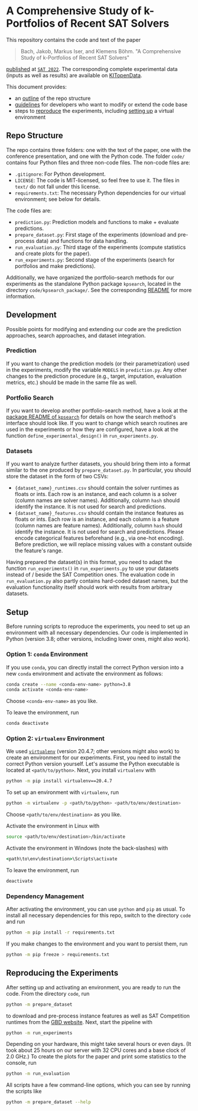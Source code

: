 # A Comprehensive Study of k-Portfolios of Recent SAT Solvers

This repository contains the code and text of the paper

> Bach, Jakob, Markus Iser, and Klemens Böhm. "A Comprehensive Study of k-Portfolios of Recent SAT Solvers"

[published](https://doi.org/10.4230/LIPIcs.SAT.2022.2) at [`SAT 2022`](http://satisfiability.org/SAT22/).
The corresponding complete experimental data (inputs as well as results) are available on [KITopenData](https://doi.org/10.5445/IR/1000146629).

This document provides:

- an [outline](#repo-structure) of the repo structure
- [guidelines](#development) for developers who want to modify or extend the code base
- steps to [reproduce](#reproducing-the-experiments) the experiments, including [setting up](#setup) a virtual environment

## Repo Structure

The repo contains three folders: one with the text of the paper, one with the conference presentation, and one with the Python code.
The folder `code/` contains four Python files and three non-code files.
The non-code files are:

- `.gitignore`: For Python development.
- `LICENSE`: The code is MIT-licensed, so feel free to use it.
  The files in `text/` do not fall under this license.
- `requirements.txt`: The necessary Python dependencies for our virtual environment; see below for details.

The code files are:

- `prediction.py`: Prediction models and functions to make + evaluate predictions.
- `prepare_dataset.py`: First stage of the experiments (download and pre-process data)
  and functions for data handling.
- `run_evaluation.py`: Third stage of the experiments (compute statistics and create plots for the paper).
- `run_experiments.py`: Second stage of the experiments (search for portfolios and make predictions).

Additionally, we have organized the portfolio-search methods for our experiments as the standalone Python package `kpsearch`,
located in the directory `code/kpsearch_package/`.
See the corresponding [README](code/kpsearch_package/README.md) for more information.

## Development

Possible points for modifying and extending our code are
the prediction approaches, search approaches, and dataset integration.

### Prediction

If you want to change the prediction models (or their parametrization) used in the experiments,
modify the variable `MODELS` in `prediction.py`.
Any other changes to the prediction procedure (e.g., target, imputation, evaluation metrics, etc.)
should be made in the same file as well.

### Portfolio Search

If you want to develop another portfolio-search method,
have a look at the [package README of `kpsearch`](code/kpsearch_package/README.md)
for details on how the search method's interface should look like.
If you want to change which search routines are used in the experiments or how they are configured,
have a look at the function `define_experimental_design()` in `run_experiments.py`.

### Datasets

If you want to analyze further datasets, you should bring them into a format similar to the one
produced by `prepare_dataset.py`.
In particular, you should store the dataset in the form of two CSVs:

- `{dataset_name}_runtimes.csv` should contain the solver runtimes as floats or ints.
  Each row is an instance, and each column is a solver (column names are solver names).
  Additionally, column `hash` should identify the instance.
  It is not used for search and predictions.
- `{dataset_name}_features.csv` should contain the instance features as floats or ints.
  Each row is an instance, and each column is a feature (column names are feature names).
  Additionally, column `hash` should identify the instance.
  It is not used for search and predictions.
  Please encode categorical features beforehand (e.g., via one-hot encoding).
  Before prediction, we will replace missing values with a constant outside the feature's range.

Having prepared the dataset(s) in this format, you need to adapt the function `run_experiments()` in
`run_experiments.py` to use your datasets instead of / beside the SAT Competition ones.
The evaluation code in `run_evaluation.py` also partly contains hard-coded dataset names,
but the evaluation functionality itself should work with results from arbitrary datasets.

## Setup

Before running scripts to reproduce the experiments,
you need to set up an environment with all necessary dependencies.
Our code is implemented in Python (version 3.8; other versions, including lower ones, might also work).

### Option 1: `conda` Environment

If you use `conda`, you can directly install the correct Python version into a new `conda`
environment and activate the environment as follows:

```bash
conda create --name <conda-env-name> python=3.8
conda activate <conda-env-name>
```

Choose `<conda-env-name>` as you like.

To leave the environment, run

```bash
conda deactivate
```

### Option 2: `virtualenv` Environment

We used [`virtualenv`](https://virtualenv.pypa.io/) (version 20.4.7; other versions might also work)
to create an environment for our experiments.
First, you need to install the correct Python version yourself.
Let's assume the Python executable is located at `<path/to/python>`.
Next, you install `virtualenv` with

```bash
python -m pip install virtualenv==20.4.7
```

To set up an environment with `virtualenv`, run

```bash
python -m virtualenv -p <path/to/python> <path/to/env/destination>
```

Choose `<path/to/env/destination>` as you like.

Activate the environment in Linux with

```bash
source <path/to/env/destination>/bin/activate
```

Activate the environment in Windows (note the back-slashes) with

```cmd
<path\to\env\destination>\Scripts\activate
```

To leave the environment, run

```bash
deactivate
```

### Dependency Management

After activating the environment, you can use `python` and `pip` as usual.
To install all necessary dependencies for this repo, switch to the directory `code` and run

```bash
python -m pip install -r requirements.txt
```

If you make changes to the environment and you want to persist them, run

```bash
python -m pip freeze > requirements.txt
```

## Reproducing the Experiments

After setting up and activating an environment, you are ready to run the code.
From the directory `code`, run

```bash
python -m prepare_dataset
```

to download and pre-process instance features as well as SAT Competition runtimes from
the [GBD website](https://gbd.iti.kit.edu/).
Next, start the pipeline with

```bash
python -m run_experiments
```

Depending on your hardware, this might take several hours or even days.
(It took about 25 hours on our server with 32 CPU cores and a base clock of 2.0 GHz.)
To create the plots for the paper and print some statistics to the console, run

```bash
python -m run_evaluation
```

All scripts have a few command-line options, which you can see by running the scripts like

```bash
python -m prepare_dataset --help
```
